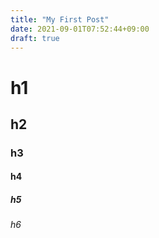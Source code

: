 ```yaml
---
title: "My First Post"
date: 2021-09-01T07:52:44+09:00
draft: true
---
```


# h1

## h2

### h3

#### h4

##### h5

###### h6
